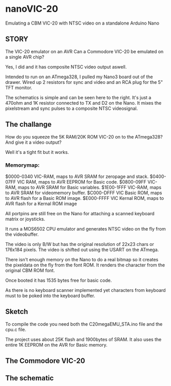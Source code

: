 # nanoVIC-20
Emulating a CBM VIC-20 with NTSC video on a standalone Arduino Nano

## STORY

The VIC-20 emulator on an AVR
Can a Commodore VIC-20 be emulated on a single AVR chip?

Yes, I did and it has composite NTSC video output aswell.

Intended to run on an ATmega328, I pulled my Nano3 board out of the drawer.
Wired up 2 resistors for sync and video and an RCA plug for the 5" TFT monitor.

The schematics is simple and can be seen here to the right.
It's just a 470ohm and 1K resistor connected to TX and D2 on the Nano.
It mixes the pixelstream and sync pulses to a composite NTSC videosignal.

## The challange
How do you squeeze the 5K RAM/20K ROM VIC-20 on to the ATmega328?
And give it a video output?

Well it's a tight fit but it works.

### Memorymap:
$0000-0340 VIC-RAM, maps to AVR SRAM for zeropage and stack.
$0400-07FF VIC RAM, maps to AVR EEPROM for Basic code.
$0800-09FF VIC-RAM, maps to AVR SRAM for Basic variables.
$1E00-1FFF VIC-RAM, maps to AVR SRAM for videomemory buffer.
$C000-DFFF VIC Basic ROM, maps to AVR flash for a Basic ROM image.
$E000-FFFF VIC Kernal ROM, maps to AVR flash for a Kernal ROM image

All portpins are still free on the Nano for attaching a scanned keyboard matrix or joysticks.

It runs a MOS6502 CPU emulator and generates NTSC video on the fly from the videobuffer.

The video is only B/W but has the original resolution of 22x23 chars or 176x184 pixels.
The video is shifted out using the USART on the ATmega.

There isn't enough memory on the Nano to do a real bitmap so it creates the pixeldata on the fly from the font ROM. 
It renders the character from the original CBM ROM font.

Once booted it has 1535 bytes free for basic code.

As there is no keyboard scanner implemented yet characters from keyboard must to be poked into the keyboard buffer.

## Sketch
To compile the code you need both the C20megaEMU_STA.ino file and the cpu.c file.

The project uses about 25K flash and 1900bytes of SRAM.
It also uses the entire 1K EEPROM on the AVR for Basic memory.

## The Commodore VIC-20

## The schematic

